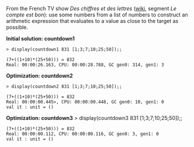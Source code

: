 
From the French TV show *Des chiffres et des lettres* ([wiki](https://en.wikipedia.org/wiki/Des_chiffres_et_des_lettres), segment *Le compte est bon*): use some numbers from a list of numbers to construct an arithmetic expression that evaluates to a value as close to the target as possible.

**Initial solution: countdown1**

    > display(countdown1 831 [1;3;7;10;25;50]);;

    (7+((1+10)*(25+50))) = 832
    Real: 00:00:26.163, CPU: 00:00:28.788, GC gen0: 314, gen1: 3

**Optimization: countdown2**

	> display(countdown2 831 [1;3;7;10;25;50]);;

	(7+((1+10)*(25+50))) = 832
	Real: 00:00:00.445>, CPU: 00:00:00.448, GC gen0: 10, gen1: 0
	val it : unit = ()

**Optimization: countdown3**
	> display(countdown3 831 [1;3;7;10;25;50]);;

	(7+((1+10)*(25+50))) = 832
	Real: 00:00:00.112, CPU: 00:00:00.116, GC gen0: 3, gen1: 0
	val it : unit = ()

